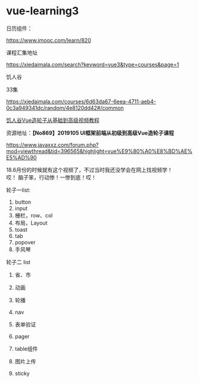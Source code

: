 # vue-learning3

日历组件：

https://www.imooc.com/learn/820



课程汇集地址

https://xiedaimala.com/search?keyword=vue3&type=courses&page=1



饥人谷

33集

https://xiedaimala.com/courses/6d63da67-6eea-4711-aeb4-0c3a949341dc/random/4e8120dd42#/common

[饥人谷Vue造轮子从基础到高级视频教程 ](http://vlambda.com/wz_wRNSkG6EFN.html)

资源地址：**【No869】2019105 UI框架前端从初级到高级Vue造轮子课程**

https://www.javaxxz.com/forum.php?mod=viewthread&tid=396565&highlight=vue%E9%80%A0%E8%BD%AE%E5%AD%90

18.6月份的时候就有这个视频了，不过当时我还没学会在网上找视频学！	
哎！	脑子笨，行动惨！一惨到底！哎！	



轮子一list:

1. button
2. input
3. 栅栏，row、col
4. 布局，Layout
5. toast
6. tab
7. popover
8. 手风琴



轮子二 list

1. 省、市

2. 动画

3. 轮播

4. nav

5. 表单验证

6. pager

7. table组件

8. 图片上传

9. sticky

   